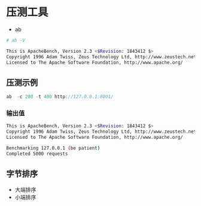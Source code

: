 # 压测工具

- ab 

```bash
# ab -V

This is ApacheBench, Version 2.3 <$Revision: 1843412 $>
Copyright 1996 Adam Twiss, Zeus Technology Ltd, http://www.zeustech.net/
Licensed to The Apache Software Foundation, http://www.apache.org/

```

## 压测示例

```javascript
ab  -c 200 -t 400 http://127.0.0.1:8001/
```

### 输出值

```bash
This is ApacheBench, Version 2.3 <$Revision: 1843412 $>
Copyright 1996 Adam Twiss, Zeus Technology Ltd, http://www.zeustech.net/
Licensed to The Apache Software Foundation, http://www.apache.org/

Benchmarking 127.0.0.1 (be patient)
Completed 5000 requests
```

## 字节排序

- 大端排序
- 小端排序